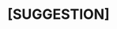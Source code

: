 ---
name: Suggestion
about: Suggest an idea for this project
title: "[SUGGESTION]"
labels: enhancement
assignees: Fastxyz

---